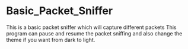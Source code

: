 # Basic_Packet_Sniffer
This is a basic packet sniffer which will capture different packets
This program can pause and resume the packet sniffing and also change the theme if you want from dark to light.
